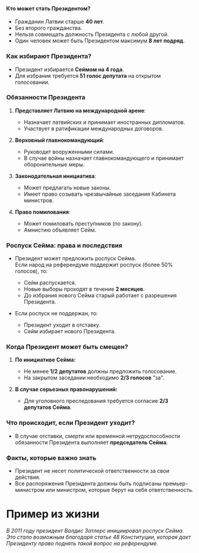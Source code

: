 #### **Кто может стать Президентом?**

- Гражданин Латвии старше **40 лет**.
- Без второго гражданства.
- Нельзя совмещать должность Президента с любой другой.
- Один человек может быть Президентом максимум **8 лет подряд**.

### **Как избирают Президента?**

- Президент избирается **Сеймом на 4 года**.
- Для избрания требуется **51 голос депутата** на открытом голосовании.

### **Обязанности Президента**

1. **Представляет Латвию на международной арене**:
    - Назначает латвийских и принимает иностранных дипломатов.
    - Участвует в ратификации международных договоров.

2. **Верховный главнокомандующий**:
    - Руководит вооруженными силами.
    - В случае войны назначает главнокомандующего и принимает оборонительные меры.

3. **Законодательная инициатива**:
    - Может предлагать новые законы.
    - Имеет право созывать чрезвычайные заседания Кабинета министров.

4. **Право помилования**:
    - Может помиловать преступников (по закону).
    - Амнистию объявляет Сейм.

### **Роспуск Сейма: права и последствия**

- Президент может предложить роспуск Сейма.  
    Если народ на референдуме поддержит роспуск (более 50% голосов), то:
    - Сейм распускается.
    - Новые выборы проходят в течение **2 месяцев**.
    - До избрания нового Сейма старый работает с разрешения Президента.

- Если роспуск не поддержан, то:
    - Президент уходит в отставку.
    - Сейм избирает нового Президента.

### **Когда Президент может быть смещен?**

1. **По инициативе Сейма:**
    - Не менее **1/2 депутатов** должны предложить голосование.
    - На закрытом заседании необходимо **2/3 голосов** "за".

2. **В случае серьезных правонарушений:**
    - Для уголовного преследования требуется согласие **2/3 депутатов Сейма**.

### **Что происходит, если Президент уходит?**

- В случае отставки, смерти или временной нетрудоспособности обязанности Президента выполняет **председатель Сейма**.

### Факты, которые важно знать

- Президент не несет политической ответственности за свои действия.
- Все распоряжения Президента должны быть подписаны премьер-министром или министром, которые берут на себя ответственность.

# Пример из жизни

_В 2011 году президент Валдис Затлерс инициировал роспуск Сейма. Это стало возможным благодаря статье 48 Конституции, которая дает Президенту право поднять такой вопрос на референдуме._